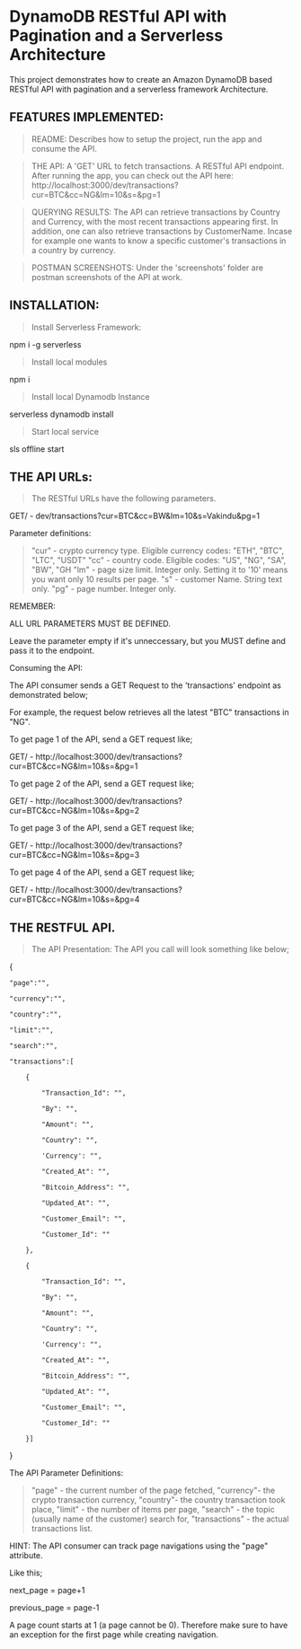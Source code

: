 
# DynamoDB RESTful API with Pagination and a Serverless Architecture 

This project demonstrates how to create an Amazon DynamoDB based RESTful API with pagination and a serverless framework Architecture.

## FEATURES IMPLEMENTED:

> README: Describes how to setup the project, run the app and consume the API.

> THE API: A 'GET' URL to fetch transactions. A RESTful API endpoint.
After running the app, you can check out the API here:
http://localhost:3000/dev/transactions?cur=BTC&cc=NG&lm=10&s=&pg=1

> QUERYING RESULTS: The API can retrieve transactions by Country and Currency, with the most recent transactions appearing first. In addition, one can also retrieve transactions by CustomerName. Incase for example one wants to know a specific customer's transactions in a country by currency.

> POSTMAN SCREENSHOTS: Under the 'screenshots' folder are postman screenshots of the API at work.

## INSTALLATION:

> Install Serverless Framework:

  npm i -g serverless

> Install local modules

  npm i

> Install local Dynamodb Instance

  serverless dynamodb install

> Start local service

  sls offline start

## THE API URLs:

> The RESTful URLs have the following parameters.

GET/ -  dev/transactions?cur=BTC&cc=BW&lm=10&s=Vakindu&pg=1

Parameter definitions:

> "cur" - crypto currency type. Eligible currency codes: "ETH", "BTC", "LTC", "USDT" 
> "cc" - country code. Eligible codes: "US", "NG", "SA", "BW", "GH
> "lm" - page size limit. Integer only. Setting it to '10' means you want only 10 results per page.
> "s" - customer Name. String text only.
> "pg" - page number. Integer only.

REMEMBER: 

ALL URL PARAMETERS MUST BE DEFINED. 

Leave the parameter empty if it's unneccessary, but you MUST define and pass it to the endpoint.


Consuming the API:

The API consumer sends a GET Request to the 'transactions' endpoint as demonstrated below;

For example, the request below retrieves all the latest "BTC" transactions in "NG".


To get page 1 of the API, send a GET request like;

GET/ - http://localhost:3000/dev/transactions?cur=BTC&cc=NG&lm=10&s=&pg=1


To get page 2 of the API, send a GET request like;

GET/ - http://localhost:3000/dev/transactions?cur=BTC&cc=NG&lm=10&s=&pg=2


To get page 3 of the API, send a GET request like;

GET/ - http://localhost:3000/dev/transactions?cur=BTC&cc=NG&lm=10&s=&pg=3


To get page 4 of the API, send a GET request like;

GET/ - http://localhost:3000/dev/transactions?cur=BTC&cc=NG&lm=10&s=&pg=4


## THE RESTFUL API.

> The API Presentation:
The API you call will look something like below;

{

    "page":"",
    
    "currency":"",
    
    "country":"",
    
    "limit":"",
    
    "search":"",
    
    "transactions":[
    
        {
        
            "Transaction_Id": "", 
            
            "By": "", 
            
            "Amount": "", 
            
            "Country": "", 
            
            'Currency': "", 
            
            "Created_At": "",
            
            "Bitcoin_Address": "", 
            
            "Updated_At": "",
            
            "Customer_Email": "", 
            
            "Customer_Id": ""
            
        },
        
        {
        
            "Transaction_Id": "", 
            
            "By": "", 
            
            "Amount": "", 
            
            "Country": "", 
            
            'Currency': "", 
            
            "Created_At": "",
            
            "Bitcoin_Address": "", 
            
            "Updated_At": "",
            
            "Customer_Email": "", 
            
            "Customer_Id": ""
            
        }]
        
}


The API Parameter Definitions:

> "page" - the current number of the page fetched,
> "currency"- the crypto transaction currency,
> "country"- the country transaction took place,
> "limit" - the number of items per page,
> "search" - the topic (usually name of the customer) search for,
> "transactions" - the actual transactions list.


HINT: The API consumer can track page navigations using the "page" attribute.

Like this;

next_page = page+1

previous_page = page-1

A page count starts at 1 (a page cannot be 0). Therefore make sure to have an exception for the first page while creating navigation. 
